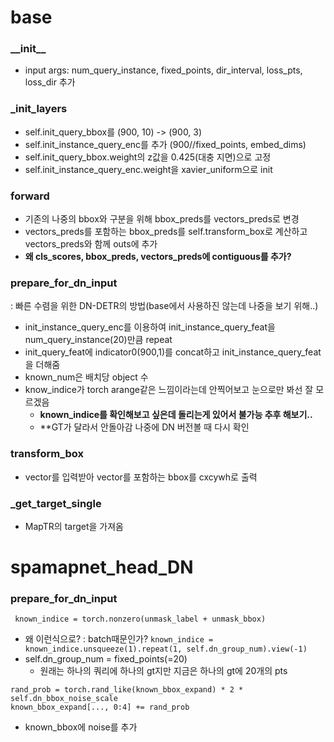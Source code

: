 # base
### \_\_init__
- input args: num_query_instance, fixed_points, dir_interval, loss_pts, loss_dir 추가

### _init_layers
- self.init_query_bbox를 (900, 10) -> (900, 3)
- self.init_instance_query_enc를 추가 (900//fixed_points, embed_dims)
- self.init_query_bbox.weight의 z값을 0.425(대충 지면)으로 고정
- self.init_instance_query_enc.weight을 xavier_uniform으로 init

### forward
- 기존의 나중의 bbox와 구분을 위해 bbox_preds를 vectors_preds로 변경
- vectors_preds를 포함하는 bbox_preds를 self.transform_box로 계산하고 vectors_preds와 함께 outs에 추가
- **왜 cls_scores, bbox_preds, vectors_preds에 contiguous를 추가?**

### prepare_for_dn_input
: 빠른 수렴을 위한 DN-DETR의 방법(base에서 사용하진 않는데 나중을 보기 위해..)
- init_instance_query_enc를 이용하여 init_instance_query_feat을 num_query_instance(20)만큼 repeat
- init_query_feat에 indicator0(900,1)를 concat하고 init_instance_query_feat을 더해줌
- known_num은 배치당 object 수
- know_indice가 torch arange같은 느낌이라는데 안찍어보고 눈으로만 봐선 잘 모르겠음
	- **known_indice를 확인해보고 싶은데 돌리는게 있어서 불가능 추후 해보기..**
	- **GT가 달라서 안돌아감 나중에 DN 버전볼 때 다시 확인

### transform_box
- vector를 입력받아 vector를 포함하는 bbox를 cxcywh로 출력

### \_get_target_single
- MapTR의 target을 가져옴



# spamapnet_head_DN

### prepare_for_dn_input
``` known_indice = torch.nonzero(unmask_label + unmask_bbox)```
- 왜 이런식으로? : batch때문인가?
```known_indice = known_indice.unsqueeze(1).repeat(1, self.dn_group_num).view(-1)```
- self.dn_group_num = fixed_points(=20)
	- 원래는 하나의 쿼리에 하나의 gt지만 지금은 하나의 gt에 20개의 pts
```
rand_prob = torch.rand_like(known_bbox_expand) * 2 * self.dn_bbox_noise_scale
known_bbox_expand[..., 0:4] += rand_prob
```
- known_bbox에 noise를 추가